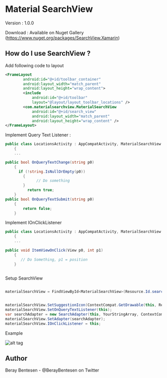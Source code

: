 Material SearchView
=====

Version : 1.0.0

Download : Available on Nuget Gallery (https://www.nuget.org/packages/SearchView.Xamarin)

How do I use SearchView ?
-------------------

Add following code to layout

```xml
<FrameLayout
        android:id="@+id/toolbar_container"
        android:layout_width="match_parent"
        android:layout_height="wrap_content">
        <include
            android:id="@+id/toolbar"
            layout="@layout/layout_toolbar_locations" />
        <com.materialsearchview.MaterialSearchView
            android:id="@+id/search_view"
            android:layout_width="match_parent"
            android:layout_height="wrap_content" />
</FrameLayout>
```


 Implement Query Text Listener :
 

```cs
public class LocationsActivity : AppCompatActivity, MaterialSearchView.IOnQueryTextListener
	{
    ...
```
		 
```cs
public bool OnQueryTextChange(string p0)
	{
	  if (!string.IsNullOrEmpty(p0))
		{
	          // Do something
		}
		  return true;
	}
public bool OnQueryTextSubmit(string p0)
	{
		return false;
	}	     

```


 Implement IOnClickListener 
 
 

```cs
public class LocationsActivity : AppCompatActivity, MaterialSearchView.IOnQueryTextListener, IOnClickListener
	{
    ...
    
public void ItemViewOnClick(View p0, int p1)
	{
	   // Do Something, p1 = position
	}
    
```


Setup SearchView


```cs

materialSearchView = FindViewById<MaterialSearchView>(Resource.Id.search_view);


materialSearchView.SetSuggestionIcon(ContextCompat.GetDrawable(this, Resource.Drawable.vector_location_pin));
materialSearchView.SetOnQueryTextListener(this);
var searchAdapter = new SearchAdapter(this, YourStringArray, ContextCompat.GetDrawable(this, Resource.Drawable.vector_map), true, this);
materialSearchView.SetAdapter(searchAdapter);
materialSearchView.IOnClickListener = this;
```


Example


![alt tag](http://g.recordit.co/pdPddtBOxz.gif)


Author
------
Beray Bentesen -  @BerayBentesen on Twitter




